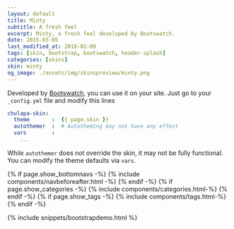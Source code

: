 ```yaml
---
layout: default
title: Minty
subtitle: A fresh feel
excerpt: Minty, a fresh feel developed by Bootswatch.
date: 2015-03-05
last_modified_at: 2018-02-09
tags: [skin, bootstrap, bootswatch, header-splash]
categories: [skins]
skin: minty
og_image: ./assets/img/skinspreview/minty.png
---
```



Developed by [Bootswatch](https://bootswatch.com/), you can use it on your site. Just go to your `_config.yml` file and modify this lines

```yaml
chulapa-skin: 
  theme       :  {{ page.skin }}
  autothemer  :  # Autotheming may not have any effect
  vars        :    
    ...
```


While `autothemer` does not override the skin, it may not be fully functional. You can modify the theme defaults via `vars`.




{% if page.show_bottomnavs -%}
{% include components/navbeforeafter.html -%}
{% endif -%}
{% if page.show_categories -%}
{% include components/categories.html-%}
{% endif -%}
{% if page.show_tags -%}
{% include components/tags.html-%}
{% endif -%}


{% include snippets/bootstrapdemo.html  %}
